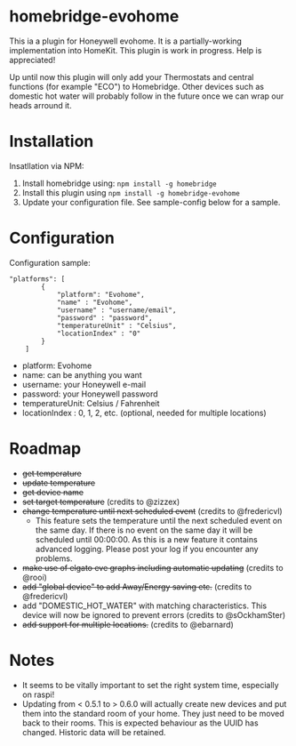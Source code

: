 # homebridge-evohome

This ia a plugin for Honeywell evohome. It is a partially-working implementation into HomeKit. This plugin is work in progress. Help is appreciated!

Up until now this plugin will only add your Thermostats and central functions (for example "ECO") to Homebridge. Other devices such as domestic hot water will probably follow in the future once we can wrap our heads arround it.

# Installation

Insatllation via NPM:

1. Install homebridge using: `npm install -g homebridge`
2. Install this plugin using `npm install -g homebridge-evohome`
3. Update your configuration file. See sample-config below for a sample.

# Configuration

Configuration sample:

```
"platforms": [
        {
            "platform": "Evohome",
            "name" : "Evohome",
            "username" : "username/email",
            "password" : "password",
            "temperatureUnit" : "Celsius",
            "locationIndex" : "0"
        }
    ]
```

- platform: Evohome
- name: can be anything you want
- username: your Honeywell e-mail
- password: your Honeywell password
- temperatureUnit: Celsius / Fahrenheit
- locationIndex : 0, 1, 2, etc. (optional, needed for multiple locations)

# Roadmap

- ~~get temperature~~
- ~~update temperature~~
- ~~get device name~~
- ~~set target temperature~~ (credits to @zizzex)
- ~~change temperature until next scheduled event~~ (credits to @fredericvl)
   - This feature sets the temperature until the next scheduled event on the same day. If there is no event on the same day it will be scheduled until 00:00:00. As this is a new feature it contains advanced logging. Please post your log if you encounter any problems.
- ~~make use of elgato eve graphs including automatic updating~~ (credits to @rooi)
- ~~add "global device" to add Away/Energy saving etc.~~ (credits to @fredericvl)
- add "DOMESTIC_HOT_WATER" with matching characteristics. This device will now be ignored to prevent errors (credits to @sOckhamSter)
- ~~add support for multiple locations.~~ (credits to @ebarnard)

# Notes

- It seems to be vitally important to set the right system time, especially on raspi!
- Updating from < 0.5.1 to > 0.6.0 will actually create new devices and put them into the standard room of your home. They just need to be moved back to their rooms. This is expected behaviour as the UUID has changed. Historic data will be retained.

